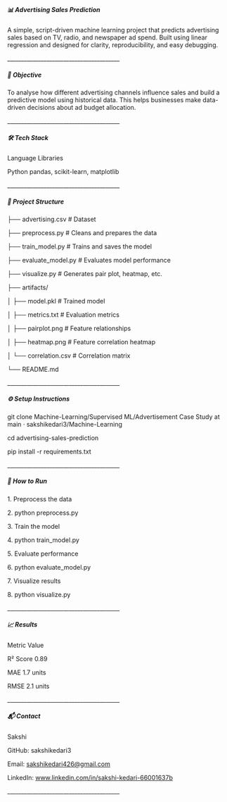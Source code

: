 ##### 📊 Advertising Sales Prediction

A simple, script-driven machine learning project that predicts advertising sales based on TV, radio, and newspaper ad spend. Built using linear regression and designed for clarity, reproducibility, and easy debugging.

\_\_\_\_\_\_\_\_\_\_\_\_\_\_\_\_\_\_\_\_\_\_\_\_\_\_\_\_\_\_\_\_\_\_\_\_\_\_\_\_

##### 🧠 Objective

To analyse how different advertising channels influence sales and build a predictive model using historical data. This helps businesses make data-driven decisions about ad budget allocation.

\_\_\_\_\_\_\_\_\_\_\_\_\_\_\_\_\_\_\_\_\_\_\_\_\_\_\_\_\_\_\_\_\_\_\_\_\_\_\_\_

##### 🛠️ Tech Stack

Language	Libraries

Python	pandas, scikit-learn, matplotlib

\_\_\_\_\_\_\_\_\_\_\_\_\_\_\_\_\_\_\_\_\_\_\_\_\_\_\_\_\_\_\_\_\_\_\_\_\_\_\_\_

##### 📁 Project Structure

├── advertising.csv           # Dataset

├── preprocess.py             # Cleans and prepares the data

├── train\_model.py            # Trains and saves the model

├── evaluate\_model.py         # Evaluates model performance

├── visualize.py              # Generates pair plot, heatmap, etc.

├── artifacts/

│     ├── model.pkl             # Trained model

│     ├── metrics.txt           # Evaluation metrics

│     ├── pairplot.png          # Feature relationships

│     ├── heatmap.png           # Feature correlation heatmap

│     └── correlation.csv       # Correlation matrix

└── README.md

\_\_\_\_\_\_\_\_\_\_\_\_\_\_\_\_\_\_\_\_\_\_\_\_\_\_\_\_\_\_\_\_\_\_\_\_\_\_\_\_

##### ⚙️ Setup Instructions

git clone Machine-Learning/Supervised ML/Advertisement Case Study at main · sakshikedari3/Machine-Learning

cd advertising-sales-prediction

pip install -r requirements.txt

\_\_\_\_\_\_\_\_\_\_\_\_\_\_\_\_\_\_\_\_\_\_\_\_\_\_\_\_\_\_\_\_\_\_\_\_\_\_\_\_

##### 🚀 How to Run

1\.	Preprocess the data

2\.	python preprocess.py

3\.	Train the model

4\.	python train\_model.py

5\.	Evaluate performance

6\.	python evaluate\_model.py

7\.	Visualize results

8\.	python visualize.py

\_\_\_\_\_\_\_\_\_\_\_\_\_\_\_\_\_\_\_\_\_\_\_\_\_\_\_\_\_\_\_\_\_\_\_\_\_\_\_\_

##### 📈 Results

Metric		Value

R² Score	0.89

MAE		1.7 units

RMSE		2.1 units

\_\_\_\_\_\_\_\_\_\_\_\_\_\_\_\_\_\_\_\_\_\_\_\_\_\_\_\_\_\_\_\_\_\_\_\_\_\_\_\_

##### 📬 Contact

Sakshi

GitHub: sakshikedari3

Email: sakshikedari426@gmail.com

LinkedIn: www.linkedin.com/in/sakshi-kedari-66001637b

\_\_\_\_\_\_\_\_\_\_\_\_\_\_\_\_\_\_\_\_\_\_\_\_\_\_\_\_\_\_\_\_\_\_\_\_\_\_\_\_




